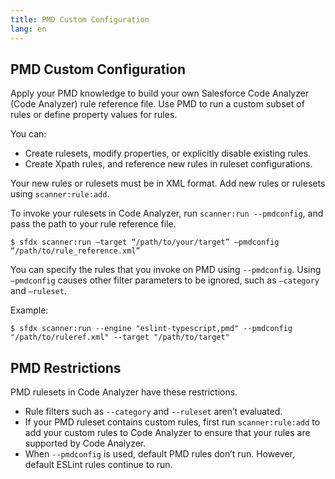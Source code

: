 ```yaml
---
title: PMD Custom Configuration
lang: en
---
```


## PMD Custom Configuration
Apply your PMD knowledge to build your own Salesforce Code Analyzer (Code Analyzer) rule reference file. Use PMD to run a custom subset of rules or define property values for rules. 

You can:

* Create rulesets, modify properties, or explicitly disable existing rules. 
* Create Xpath rules, and reference new rules in ruleset configurations.

Your new rules or rulesets must be in XML format. Add new rules or rulesets using ```scanner:rule:add```.

To invoke your rulesets in Code Analyzer, run ```scanner:run --pmdconfig```, and pass the path to your rule reference file.

```$ sfdx scanner:run —target “/path/to/your/target” —pmdconfig “/path/to/rule_reference.xml”```

You can specify the rules that you invoke on PMD using ```--pmdconfig```. Using ```–pmdconfig``` causes other filter parameters to be ignored, such as ```–category``` and ```–ruleset```. 

Example:

```$ sfdx scanner:run --engine "eslint-typescript,pmd" --pmdconfig "/path/to/ruleref.xml" --target "/path/to/target"```


## PMD Restrictions

PMD rulesets in Code Analyzer have these restrictions.

* Rule filters such as ```--category``` and ```--ruleset``` aren’t evaluated.
* If your PMD ruleset contains custom rules, first run ```scanner:rule:add``` to add your custom rules to Code Analyzer to ensure that your rules are supported by Code Analyzer.
* When ```--pmdconfig``` is used, default PMD rules don’t run. However, default ESLint rules continue to run.
